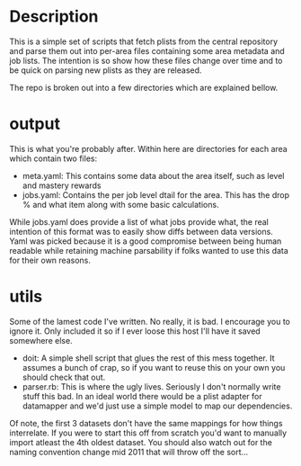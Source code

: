 Description
=====

This is a simple set of scripts that fetch plists from the central repository and parse them out into per-area files containing some area metadata and job lists.  The intention is so show how these files change over time and to be quick on parsing new plists as they are released.

The repo is broken out into a few directories which are explained bellow.


output
=====

This is what you're probably after.  Within here are directories for each area which contain two files:

* meta.yaml: This contains some data about the area itself, such as level and mastery rewards
* jobs.yaml: Contains the per job level dtail for the area.  This has the drop % and what item along with some basic calculations.

While jobs.yaml does provide a list of what jobs provide what, the real intention of this format was to easily show diffs between data versions.  Yaml was picked because it is a good compromise between being human readable while retaining machine parsability if folks wanted to use this data for their own reasons.

utils
=====

Some of the lamest code I've written.  No really, it is bad.  I encourage you to ignore it.  Only included it so if I ever loose this host I'll have it saved somewhere else.

* doit: A simple shell script that glues the rest of this mess together.  It assumes a bunch of crap, so if you want to reuse this on your own you should check that out.
* parser.rb: This is where the ugly lives.  Seriously I don't normally write stuff this bad.  In an ideal world there would be a plist adapter for datamapper and we'd just use a simple model to map our dependencies.

Of note, the first 3 datasets don't have the same mappings for how things interrelate.  If you were to start this off from scratch you'd want to manually import atleast the 4th oldest dataset.  You should also watch out for the naming convention change mid 2011 that will throw off the sort...

